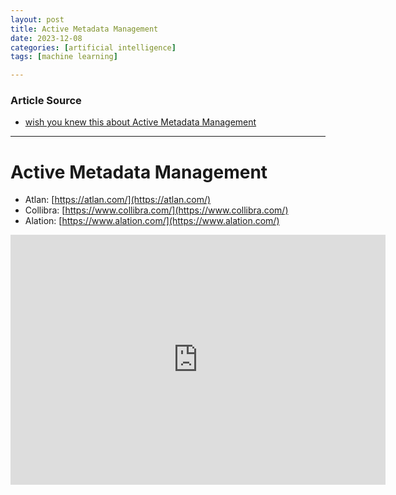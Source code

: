 ```yaml
---
layout: post
title: Active Metadata Management 
date: 2023-12-08
categories: [artificial intelligence]
tags: [machine learning]

---
```


### Article Source

* [wish you knew this about Active Metadata Management](https://www.youtube.com/watch?v=WqZBLYqvhBE)

---

# Active Metadata Management

* Atlan: [https://atlan.com/](https://atlan.com/)
* Collibra: [https://www.collibra.com/](https://www.collibra.com/)
* Alation: [https://www.alation.com/](https://www.alation.com/)

<iframe width="600" height="400" src="https://www.youtube.com/embed/WqZBLYqvhBE?si=dxMR2GH7LAGItAHz" title="YouTube video player" frameborder="0" allow="accelerometer; autoplay; clipboard-write; encrypted-media; gyroscope; picture-in-picture; web-share" allowfullscreen></iframe>